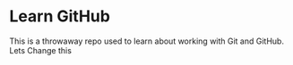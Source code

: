 # Learn GitHub

This is a throwaway repo used to learn about working with Git and GitHub.
Lets Change this
